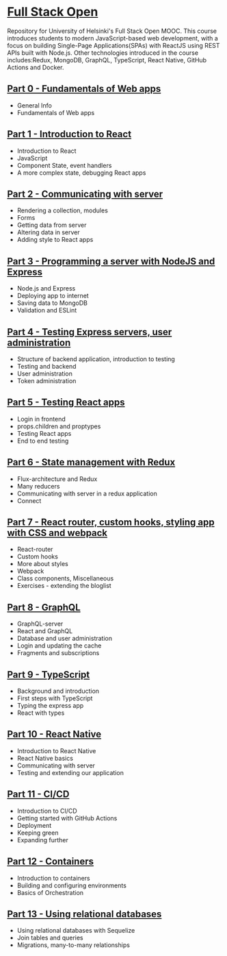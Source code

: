 # [Full Stack Open](https://fullstackopen.com/en/) 
Repository for University of Helsinki's Full Stack Open MOOC. This course introduces students to modern JavaScript-based web development, with a focus on building Single-Page Applications(SPAs) with ReactJS using REST APIs built with Node.js. Other technologies introduced in the course includes:Redux, MongoDB, GraphQL, TypeScript, React Native, GitHub Actions and Docker.

## [Part 0 - Fundamentals of Web apps](https://github.com/khkhiu/MOOC/tree/main/Full-Stack-Open/Part_0)

- General Info
- Fundamentals of Web apps

## [Part 1 - Introduction to React](https://github.com/khkhiu/MOOC/tree/main/Full-Stack-Open/Part_1)

- Introduction to React
- JavaScript
- Component State, event handlers
- A more complex state, debugging React apps

## [Part 2 - Communicating with server](https://github.com/khkhiu/MOOC/tree/main/Full-Stack-Open/Part_2)

- Rendering a collection, modules
- Forms
- Getting data from server
- Altering data in server
- Adding style to React apps

## [Part 3 - Programming a server with NodeJS and Express](https://github.com/khkhiu/MOOC/tree/main/Full-Stack-Open/Part_3)

- Node.js and Express
- Deploying app to internet
- Saving data to MongoDB
- Validation and ESLint

## [Part 4 - Testing Express servers, user administration](https://github.com/khkhiu/MOOC/tree/main/Full-Stack-Open/Part_4)

- Structure of backend application, introduction to testing
- Testing and backend
- User administration
- Token administration

## [Part 5 - Testing React apps](https://github.com/khkhiu/MOOC/tree/main/Full-Stack-Open/Part_5)

- Login in frontend
- props.children and proptypes
- Testing React apps
- End to end testing

## [Part 6 - State management with Redux](https://github.com/khkhiu/MOOC/tree/main/Full-Stack-Open/Part_6)

- Flux-architecture and Redux
- Many reducers
- Communicating with server in a redux application
- Connect

## [Part 7 - React router, custom hooks, styling app with CSS and webpack](https://github.com/khkhiu/MOOC/tree/main/Full-Stack-Open/Part_7)

- React-router
- Custom hooks
- More about styles
- Webpack
- Class components, Miscellaneous
- Exercises - extending the bloglist

## [Part 8 - GraphQL](https://github.com/khkhiu/MOOC/tree/main/Full-Stack-Open/Part_8)

- GraphQL-server
- React and GraphQL
- Database and user administration
- Login and updating the cache
- Fragments and subscriptions

## [Part 9 - TypeScript](https://github.com/khkhiu/MOOC/tree/main/Full-Stack-Open/Part_9)

- Background and introduction
- First steps with TypeScript
- Typing the express app
- React with types

## [Part 10 - React Native](https://github.com/khkhiu/MOOC/tree/main/Full-Stack-Open/Part_10)

- Introduction to React Native
- React Native basics
- Communicating with server
- Testing and extending our application

## [Part 11 - CI/CD](https://github.com/khkhiu/MOOC/tree/main/Full-Stack-Open/Part_11)

- Introduction to CI/CD
- Getting started with GitHub Actions
- Deployment
- Keeping green
- Expanding further

## [Part 12 - Containers](https://github.com/khkhiu/MOOC/tree/main/Full-Stack-Open/Part_12)

- Introduction to containers
- Building and configuring environments
- Basics of Orchestration

## [Part 13 - Using relational databases](https://github.com/khkhiu/MOOC/tree/main/Full-Stack-Open/Part_13)

- Using relational databases with Sequelize
- Join tables and queries
- Migrations, many-to-many relationships
